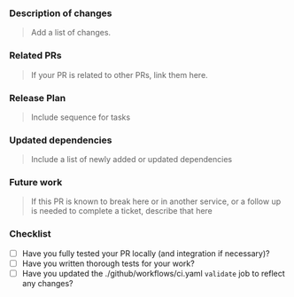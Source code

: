 ### Description of changes

> Add a list of changes.

### Related PRs

> If your PR is related to other PRs, link them here.

### Release Plan

> Include sequence for tasks

### Updated dependencies

> Include a list of newly added or updated dependencies

### Future work

> If this PR is known to break here or in another service, or a follow up is needed to complete a ticket, describe that here

### Checklist

- [ ] Have you fully tested your PR locally (and integration if necessary)?
- [ ] Have you written thorough tests for your work?
- [ ] Have you updated the ./github/workflows/ci.yaml `validate` job to reflect any changes?
